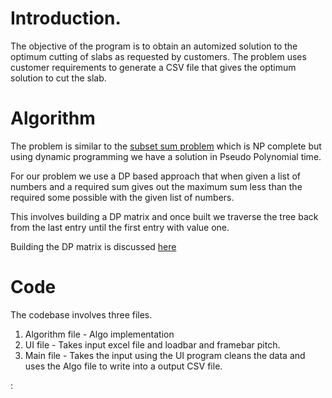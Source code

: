 # Introduction.

The objective of the program is to obtain an automized solution to the optimum cutting of slabs as requested by customers. The problem uses customer requirements to generate a CSV file that gives the optimum solution to cut the slab.

# Algorithm 

The problem is similar to the [subset sum problem](https://en.wikipedia.org/wiki/Subset_sum_problem) which is NP complete but using dynamic programming we have a solution in Pseudo Polynomial time. 

For our problem we use a DP based approach that when given a list of numbers and a required sum gives out the maximum sum less than the required some possible with the given list of numbers. 

This involves building a DP matrix and once built we traverse the tree back from the last entry until the first entry with value one.

Building the DP matrix is discussed [here](https://www.geeksforgeeks.org/subset-sum-problem-dp-25/)

# Code

The codebase involves three files.

1. Algorithm file - Algo implementation
2. UI file - Takes input excel file and loadbar and framebar pitch.
3. Main file - Takes the input using the UI program cleans the data and uses the Algo file to write into a output CSV file.

:


